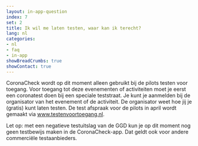 ```yaml
---
layout: in-app-question
index: 7
set: 2
title: Ik wil me laten testen, waar kan ik terecht?
lang: nl
categories:
- nl
- faq
- in-app
showBreadCrumbs: true
showContact: true
---
```

CoronaCheck wordt op dit moment alleen gebruikt bij de pilots testen voor toegang. Voor toegang tot deze evenementen of activiteiten moet je eerst een coronatest doen bij een speciale teststraat. Je kunt je aanmelden bij de organisator van het evenement of de activiteit. De organisator weet hoe jij je (gratis) kunt laten testen. De test afspraak voor de pilots in april wordt gemaakt via www.testenvoortoegang.nl.

Let op: met een negatieve testuitslag van de GGD kun je op dit moment nog geen testbewijs maken in de CoronaCheck-app. Dat geldt ook voor andere commerciële testaanbieders. 

